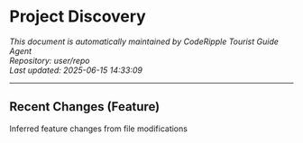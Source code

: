 # Project Discovery

*This document is automatically maintained by CodeRipple Tourist Guide Agent*  
*Repository: user/repo*  
*Last updated: 2025-06-15 14:33:09*

---

## Recent Changes (Feature)
Inferred feature changes from file modifications